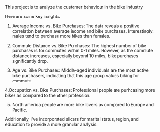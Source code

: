 This project is to analyze the customer behaviour in the bike industry

Here are some key insights:

1. Average Income vs. Bike Purchases:
The data reveals a positive correlation between average income and bike purchases. Interestingly, males tend to purchase more bikes than females.

2. Commute Distance vs. Bike Purchases:
The highest number of bike purchases is for commutes within 0-1 miles. However, as the commute distance increases, especially beyond 10 miles, bike purchases significantly drop.

3. Age vs. Bike Purchases:
Middle-aged individuals are the most active bike purchasers, indicating that this age group values biking for commute.

4.Occupation vs. Bike Purchases:
Professional people are purhcasing more bikes as compared to the other profession.

5. North america people are more bike lovers as compared to Europe and Pacific.

Additionally, I've incorporated slicers for marital status, region, and education to provide a more granular analysis.
